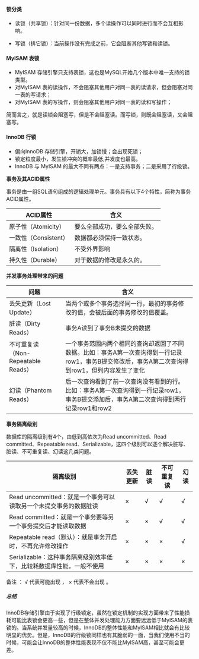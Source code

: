 #### 锁分类

+ 读锁（共享锁）：针对同一份数据，多个读操作可以同时进行而不会互相影响。

+ 写锁（排它锁）：当前操作没有完成之前，它会阻断其他写锁和读锁。

#### MyISAM 表锁

+ MyISAM 存储引擎只支持表锁，这也是MySQL开始几个版本中唯一支持的锁类型。
+ 对MyISAM 表的读操作，不会阻塞其他用户对同一表的读请求，但会阻塞对同一表的写请求；
+ 对MyISAM 表的写操作，则会阻塞其他用户对同一表的读和写操作；

​	简而言之，就是读锁会阻塞写，但是不会阻塞读。而写锁，则既会阻塞读，又会阻塞写。

#### InnoDB 行锁

+ 偏向InnoDB 存储引擎，开销大，加锁慢；会出现死锁；
+ 锁定粒度最小，发生锁冲突的概率最低,并发度也最高。
+ InnoDB 与 MyISAM 的最大不同有两点：一是支持事务；二是采用了行级锁。

**事务及其ACID属性**

事务是由一组SQL语句组成的逻辑处理单元。事务具有以下4个特性，简称为事务ACID属性。

| ACID属性             | 含义                         |
| -------------------- | ---------------------------- |
| 原子性（Atomicity）  | 要么全部成功，要么全部失败。 |
| 一致性（Consistent） | 数据都必须保持一致状态。     |
| 隔离性（Isolation）  | 不受外界影响                 |
| 持久性（Durable）    | 对于数据的修改是永久的。     |

**并发事务处理带来的问题**

| 问题                               | 含义                                                         |
| ---------------------------------- | ------------------------------------------------------------ |
| 丢失更新（Lost Update）            | 当两个或多个事务选择同一行，最初的事务修改的值，会被后面的事务修改的值覆盖。 |
| 脏读（Dirty Reads）                | 事务A读到了事务B未提交的数据                                 |
| 不可重复读（Non-Repeatable Reads） | 一个事务范围内两个相同的查询却返回了不同数据。比如：事务A第一次查询得到一行记录row1，事务B提交修改后，事务A第二次查询得到row1，但列内容发生了变化 |
| 幻读（Phantom Reads）              | 后一次查询看到了前一次查询没有看到的行。比如：事务A第一次查询得到一行记录row1，事务B提交添加后，事务A第二次查询得到两行记录row1和row2 |

**事务隔离级别**

数据库的隔离级别有4个，由低到高依次为Read uncommitted、Read committed、Repeatable read、Serializable，这四个级别可以逐个解决脏写、脏读、不可重复读、幻读这几类问题。

| 隔离级别                                                     | 丢失更新 | 脏读 | 不可重复读 | 幻读 |
| ------------------------------------------------------------ | -------- | ---- | ---------- | ---- |
| Read uncommitted：就是一个事务可以读取另一个未提交事务的数据脏读 | ×        | √    | √          | √    |
| Read committed：就是一个事务要等另一个事务提交后才能读取数据 | ×        | ×    | √          | √    |
| Repeatable read（默认）：就是事务开启时，不再允许修改操作    | ×        | ×    | ×          | √    |
| Serializable：这种事务隔离级别效率低下，比较耗数据库性能，一般不使用 | ×        | ×    | ×          | ×    |

备注 ： √  代表可能出现 ， × 代表不会出现 。

##### 总结

InnoDB存储引擎由于实现了行级锁定，虽然在锁定机制的实现方面带来了性能损耗可能比表锁会更高一些，但是在整体并发处理能力方面要远远低于MyISAM的表锁的。当系统并发量较高的时候，InnoDB的整体性能和MyISAM相比就会有比较明显的优势。但是，InnoDB的行级锁同样也有其脆弱的一面，当我们使用不当的时候，可能会让InnoDB的整体性能表现不仅不能比MyISAM高，甚至可能会更差。
